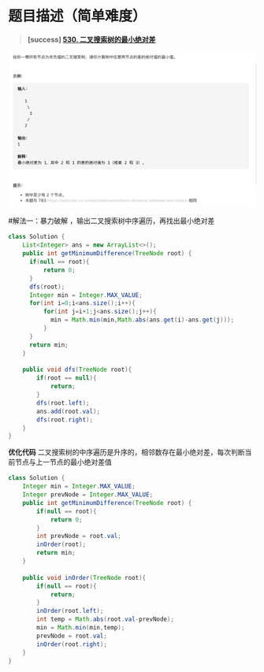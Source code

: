 #  **题目描述（简单难度）**

> **[success] [530. 二叉搜索树的最小绝对差](https://leetcode-cn.com/problems/minimum-absolute-difference-in-bst/)**

![](../image/530.png)

#解法一：暴力破解 ，输出二叉搜索树中序遍历，再找出最小绝对差

```java
class Solution {
    List<Integer> ans = new ArrayList<>();
    public int getMinimumDifference(TreeNode root) {
      if(null == root){
          return 0;
      }
      dfs(root);
      Integer min = Integer.MAX_VALUE;
      for(int i=0;i<ans.size();i++){
          for(int j=i+1;j<ans.size();j++){
            min = Math.min(min,Math.abs(ans.get(i)-ans.get(j)));
          }
      }
      return min;
    }

    public void dfs(TreeNode root){
        if(root == null){
            return;
        }
        dfs(root.left);
        ans.add(root.val);
        dfs(root.right);
    }
}
```

**优化代码**
二叉搜索树的中序遍历是升序的，相邻数存在最小绝对差，每次判断当前节点与上一节点的最小绝对差值
```java
class Solution {
    Integer min = Integer.MAX_VALUE;
    Integer prevNode = Integer.MAX_VALUE;
    public int getMinimumDifference(TreeNode root) {
        if(null == root){
            return 0;
        }
        int prevNode = root.val;
        inOrder(root);
        return min;
    }

    public void inOrder(TreeNode root){
        if(null == root){
            return;
        }
        inOrder(root.left);
        int temp = Math.abs(root.val-prevNode);
        min = Math.min(min,temp);
        prevNode = root.val;
        inOrder(root.right);
    }
}
```

